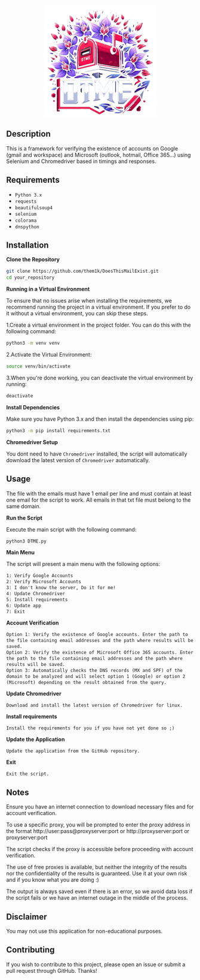 <p align="center">
  <img src="https://raw.githubusercontent.com/them1k/assets/main/logo_dtme.png" alt="dtme"/>
</p>

## Description

This is a framework for verifying the existence of accounts on Google (gmail and workspace) and Microsoft (outlook, hotmail, Office 365...) using Selenium and Chromedriver based in timings and responses.

## Requirements

- `Python 3.x`
- `requests`
- `beautifulsoup4`
- `selenium`
- `colorama`
- `dnspython`

## Installation

**Clone the Repository**

   ```bash
   git clone https://github.com/them1k/DoesThisMailExist.git
   cd your_repository
   ```
**Running in a Virtual Environment**

To ensure that no issues arise when installing the requirements, we recommend running the project in a virtual environment. If you prefer to do it without a virtual environment, you can skip these steps.

1.Create a virtual environment in the project folder. You can do this with the following command:

   ```bash
   python3 -m venv venv
   ```

2.Activate the Virtual Environment:

   ```bash
   source venv/bin/activate
   ```

3.When you're done working, you can deactivate the virtual environment by running:

   ```bash
   deactivate
   ```

**Install Dependencies**

Make sure you have Python 3.x and then install the dependencies using pip:

   ```bash
   python3 -m pip install requirements.txt
   ```

**Chromedriver Setup**

You dont need to have `Chromedriver` installed, the script will automatically download the latest version of `Chromedriver` automatically.


## Usage

The file with the emails must have 1 email per line and must contain at least one email for the script to work. 
All emails in that txt file must belong to the same domain.

**Run the Script**

Execute the main script with the following command:

   ```bash
   python3 DTME.py
   ```

**Main Menu**

The script will present a main menu with the following options:

    1: Verify Google Accounts
    2: Verify Microsoft Accounts
    3: I don't know the server, Do it for me!
    4: Update Chromedriver
    5: Install requirements
    6: Update app
    7: Exit

**Account Verification**

    Option 1: Verify the existence of Google accounts. Enter the path to the file containing email addresses and the path where results will be saved.
    Option 2: Verify the existence of Microsoft Office 365 accounts. Enter the path to the file containing email addresses and the path where results will be saved.
    Option 3: Automatically checks the DNS records (MX and SPF) of the domain to be analyzed and will select option 1 (Google) or option 2 (Microsoft) depending on the result obtained from the query.
    
**Update Chromedriver**

    Download and install the latest version of Chromedriver for linux.

**Install requirements**

    Install the requirements for you if you have not yet done so ;)

**Update the Application**

    Update the application from the GitHub repository.

**Exit**

    Exit the script.

## Notes

Ensure you have an internet connection to download necessary files and for account verification.

To use a specific proxy, you will be prompted to enter the proxy address in the format http://user:pass@proxyserver:port or http://proxyserver:port or proxyserver:port

The script checks if the proxy is accessible before proceeding with account verification.

The use of free proxies is available, but neither the integrity of the results nor the confidentiality of the results is guaranteed. Use it at your own risk and if you know what you are doing :)

The output is always saved even if there is an error, so we avoid data loss if the script fails or we have an internet outage in the middle of the process.

## Disclaimer

You may not use this application for non-educational purposes.

## Contributing

If you wish to contribute to this project, please open an issue or submit a pull request through GitHub. Thanks!

